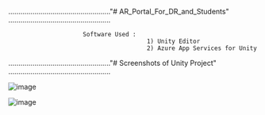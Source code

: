 ..................................................."# AR_Portal_For_DR_and_Students" ...................................................

                         Software Used :
                                           1) Unity Editor
                                           2) Azure App Services for Unity

..................................................."# Screenshots of Unity Project" ...................................................


![image](https://github.com/sanket9006/MishMash-Online-Hackathon-AR_Portal_For_Dr_and_Students/blob/master/Assets/Prefabs/1.PNG)

![image](https://github.com/sanket9006/MishMash-Online-Hackathon-AR_Portal_For_Dr_and_Students/blob/master/Assets/Prefabs/2.PNG)

